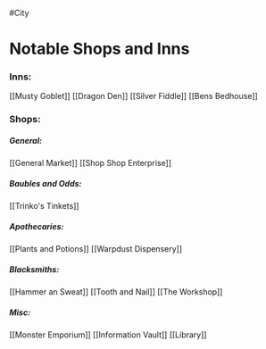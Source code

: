 #City
# Notable Shops and Inns
### Inns:
[[Musty Goblet]]
[[Dragon Den]]
[[Silver Fiddle]]
[[Bens Bedhouse]]
### Shops:
##### General:
[[General Market]]
[[Shop Shop Enterprise]]
##### Baubles and Odds:
[[Trinko's Tinkets]]
##### Apothecaries:
[[Plants and Potions]]
[[Warpdust Dispensery]]
##### Blacksmiths:
[[Hammer an Sweat]]
[[Tooth and Nail]]
[[The Workshop]]
##### Misc:
[[Monster Emporium]]
[[Information Vault]]
[[Library]]